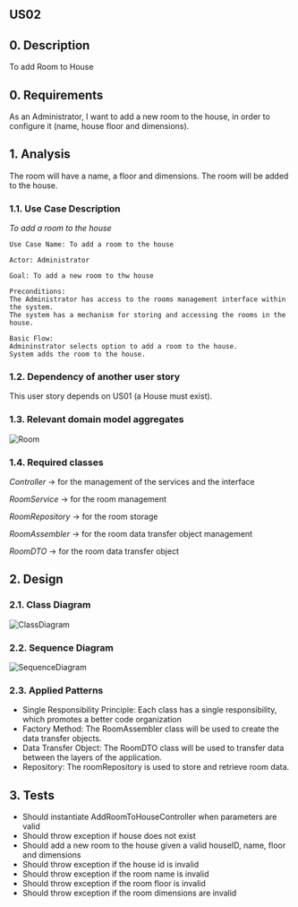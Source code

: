 ## US02

## 0. Description

To add Room to House

## 0. Requirements
As an Administrator, I want to add a new room to the house, in order to configure it (name, house floor and dimensions).

## 1. Analysis
The room will have a name, a floor and dimensions. The room will be added to the house.

### 1.1. Use Case Description
_To add a room to the house_

    Use Case Name: To add a room to the house

    Actor: Administrator

    Goal: To add a new room to thw house

    Preconditions:
    The Administrator has access to the rooms management interface within the system.
    The system has a mechanism for storing and accessing the rooms in the house.

    Basic Flow: 
    Admininstrator selects option to add a room to the house.
    System adds the room to the house.

### 1.2. Dependency of another user story
This user story depends on US01 (a House must exist).

### 1.3. Relevant domain model aggregates
![Room](../../ooa/4.agreggateModels/Room.png)

### 1.4. Required classes
_Controller_ -> for the management of the services and the interface

_RoomService_ -> for the room management

_RoomRepository_ -> for the room storage

_RoomAssembler_ -> for the room data transfer object management

_RoomDTO_ -> for the room data transfer object

## 2. Design

### 2.1. Class Diagram
![ClassDiagram](artifacts/US02CD.svg)

### 2.2. Sequence Diagram
![SequenceDiagram](artifacts/US02SD.svg)

### 2.3. Applied Patterns
- Single Responsibility Principle: Each class has a single responsibility, which promotes a better code organization
- Factory Method: The RoomAssembler class will be used to create the data transfer objects.
- Data Transfer Object: The RoomDTO class will be used to transfer data between the layers of the application.
- Repository: The roomRepository is used to store and retrieve room data.

## 3. Tests
- Should instantiate AddRoomToHouseController when parameters are valid
- Should throw exception if house does not exist
- Should add a new room to the house given a valid houseID, name, floor and dimensions
- Should throw exception if the house id is invalid
- Should throw exception if the room name is invalid
- Should throw exception if the room floor is invalid
- Should throw exception if the room dimensions are invalid